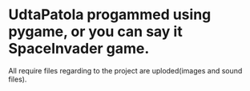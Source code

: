 # UdtaPatola progammed using pygame, or you can say it SpaceInvader game.
All require files regarding to the project are uploded(images and sound files).
